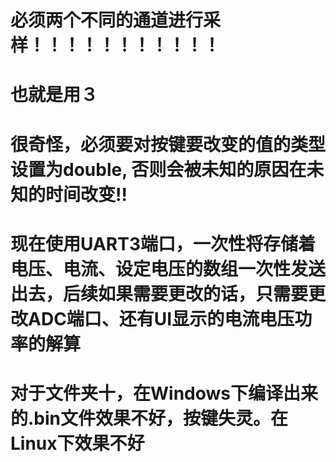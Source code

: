 # 必须两个不同的通道进行采样！！！！！！！！！！！
# 也就是用３
# 很奇怪，必须要对按键要改变的值的类型设置为double, 否则会被未知的原因在未知的时间改变!!
# 现在使用UART3端口，一次性将存储着电压、电流、设定电压的数组一次性发送出去，后续如果需要更改的话，只需要更改ADC端口、还有UI显示的电流电压功率的解算
# 对于文件夹十，在Windows下编译出来的.bin文件效果不好，按键失灵。在Linux下效果不好
